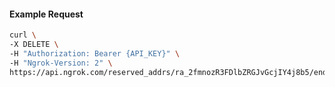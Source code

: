 <!-- Code generated for API Clients. DO NOT EDIT. -->

#### Example Request

```bash
curl \
-X DELETE \
-H "Authorization: Bearer {API_KEY}" \
-H "Ngrok-Version: 2" \
https://api.ngrok.com/reserved_addrs/ra_2fmnozR3FDlbZRGJvGcjIY4j8b5/endpoint_configuration
```

